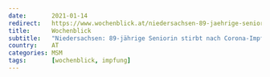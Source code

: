 ```yaml
---
date:       2021-01-14
redirect:   https://www.wochenblick.at/niedersachsen-89-jaehrige-seniorin-stirbt-nach-corona-impfung/
title:      Wochenblick
subtitle:   "Niedersachsen: 89-jährige Seniorin stirbt nach Corona-Impfung"
country:    AT
categories: MSM
tags:       [wochenblick, impfung]
---
```

